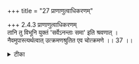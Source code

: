 +++
title = "27 प्राणाणुत्वाधिकरणम्"

+++
2.4.3 प्राणाणुत्वाधिकरणम्  
तानि तु विभूनि युक्तं 'सर्वेऽनन्ताः समा' इति श्रवणात् ।  
नैवमुपास्त्यर्थत्वात् उत्क्रमणश्रुतित एव चोत्क्रमणे ।। 37 ।।

<details><summary>टीका</summary>

2.4.3 प्राणाणुत्वाधिकरणम् Relying on the बृहदारण्यक text 'ta ete sarva eva समाःs सर्वे'नन्ताः1 it is maintained that the sense - organs are all - pervasive. This contention, however, is not correct. These sense organs are stated to accompany the individual soul when he departs from the physical body.2 The statement that they are all - pervasive is for the purpose of meditation the result of which would be anantatva or infiniteness. Notes : 1. बृह् Up., III.v.13. 2. बृह् Up., VI.iv.2.
</details>

